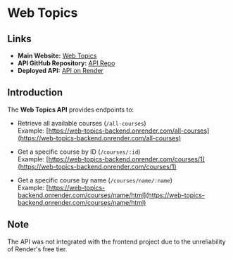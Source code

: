# Web Topics

## Links

- **Main Website:** [Web Topics](https://sd-0924.github.io/anas-alardah-project1)  
- **API GitHub Repository:** [API Repo](https://github.com/Anas-M-Ardah/Web-Topics-Backend/tree/master)  
- **Deployed API:** [API on Render](https://web-topics-backend.onrender.com)

## Introduction

The **Web Topics API** provides endpoints to:

- Retrieve all available courses (`/all-courses`)  
  Example: [https://web-topics-backend.onrender.com/all-courses](https://web-topics-backend.onrender.com/all-courses)

- Get a specific course by ID (`/courses/:id`)  
  Example: [https://web-topics-backend.onrender.com/courses/1](https://web-topics-backend.onrender.com/courses/1)

- Get a specific course by name (`/courses/name/:name`)  
  Example: [https://web-topics-backend.onrender.com/courses/name/html](https://web-topics-backend.onrender.com/courses/name/html)

## Note
The API was not integrated with the frontend project due to the unreliability of Render's free tier.
